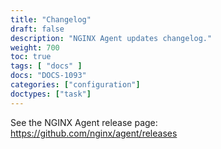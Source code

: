 ```yaml
---
title: "Changelog"
draft: false
description: "NGINX Agent updates changelog."
weight: 700
toc: true
tags: [ "docs" ]
docs: "DOCS-1093"
categories: ["configuration"]
doctypes: ["task"]
---
```


See the NGINX Agent release page: https://github.com/nginx/agent/releases
